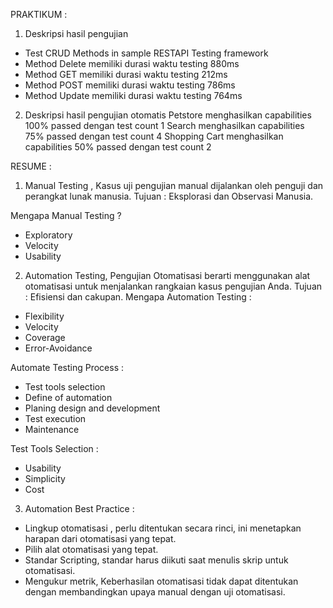 PRAKTIKUM :

1. Deskripsi hasil pengujian 
- Test CRUD Methods in sample RESTAPI Testing framework 
- Method Delete memiliki durasi waktu testing 880ms
- Method GET memiliki durasi waktu testing 212ms
- Method POST memiliki durasi waktu testing 786ms
- Method Update memiliki durasi waktu testing 764ms

2. Deskripsi hasil pengujian otomatis 
Petstore menghasilkan capabilities 100% passed dengan test count 1
Search menghasilkan capabilities 75% passed dengan test count 4
Shopping Cart menghasilkan capabilities 50% passed dengan test count 2 

RESUME : 

1. Manual Testing , Kasus uji pengujian manual dijalankan oleh penguji dan perangkat lunak manusia. Tujuan : Eksplorasi dan Observasi Manusia. 

Mengapa Manual Testing ? 
- Exploratory
- Velocity 
- Usability 

2. Automation Testing, Pengujian Otomatisasi berarti menggunakan alat otomatisasi untuk menjalankan rangkaian kasus pengujian Anda. Tujuan : Efisiensi dan cakupan.
Mengapa Automation Testing :
- Flexibility 
- Velocity 
- Coverage 
- Error-Avoidance 

Automate Testing Process :
- Test tools selection
- Define of automation 
- Planing design and development 
- Test execution 
- Maintenance 

Test Tools Selection :
- Usability 
- Simplicity 
- Cost 

3. Automation Best Practice :
- Lingkup otomatisasi , perlu ditentukan secara rinci, ini menetapkan harapan dari otomatisasi yang tepat.
- Pilih alat otomatisasi yang tepat.
- Standar Scripting, standar harus diikuti saat menulis skrip untuk otomatisasi.
- Mengukur metrik, Keberhasilan otomatisasi tidak dapat ditentukan dengan membandingkan upaya manual dengan uji otomatisasi.

